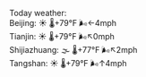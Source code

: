 Today weather:  
Beijing: ☀️ 🌡️+79°F 🌬️←4mph  
Tianjin: ☀️ 🌡️+79°F 🌬️↖0mph  
Shijiazhuang: 🌫  🌡️+77°F 🌬️↖2mph  
Tangshan: ☀️ 🌡️+79°F 🌬️↑4mph  
